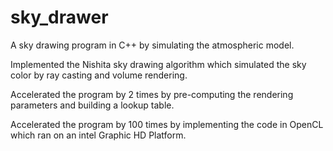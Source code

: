 # sky_drawer

A sky drawing program in C++ by simulating the atmospheric model.

Implemented the Nishita sky drawing algorithm which simulated the sky color by ray casting and volume rendering. 

Accelerated the program by 2 times by pre-computing the rendering parameters and building a lookup table.

Accelerated the program by 100 times by implementing the code in OpenCL which ran on an intel Graphic HD Platform.

